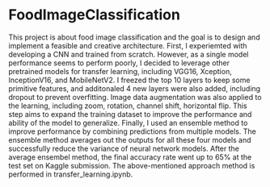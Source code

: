 # FoodImageClassification

This project is about food image classification and the goal is to design and implement a feasible and creative architecture. First, I experiemted with developing a CNN and trained from scratch. However, as a single model performance seems to perform poorly, I decided to leverage other pretrained models for transfer learning, including VGG16, Xception, InceptionV16, and MobileNetV2. I freezed the top 10 layers to keep some primitive features, and additonaled 4 new layers were also added, including dropout to prevent overfitting. Image data augmentation was also applied to the learning, including zoom, rotation, channel shift, horizontal flip. This step aims to expand the training dataset to improve the performance and ability of the model to generalize. Finally, I used an ensemble method to improve performance by combining predictions from multiple models. The ensemble method averages out the outputs for all these four models and successfully reduce the variance of neural network models. After the average ensembel method, the final accuracy rate went up to 65% at the test set on Kaggle submission. The above-mentioned approach method is performed in transfer_learning.ipynb.

